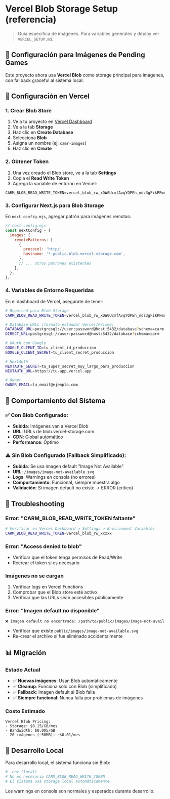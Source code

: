 # Vercel Blob Storage Setup (referencia)

> Guía específica de imágenes. Para variables generales y deploy ver `VERCEL_SETUP.md`.

## 📝 Configuración para Imágenes de Pending Games

Este proyecto ahora usa **Vercel Blob** como storage principal para imágenes, con fallback graceful al sistema local.

## 🚀 Configuración en Vercel

### 1. Crear Blob Store

1. Ve a tu proyecto en [Vercel Dashboard](https://vercel.com/dashboard)
2. Ve a la tab **Storage**
3. Haz clic en **Create Database**
4. Selecciona **Blob**
5. Asigna un nombre (ej: `camr-images`)
6. Haz clic en **Create**

### 2. Obtener Token

1. Una vez creado el Blob store, ve a la tab **Settings**
2. Copia el **Read Write Token**
3. Agrega la variable de entorno en Vercel:

```
CARM_BLOB_READ_WRITE_TOKEN=vercel_blob_rw_xDW0UcmfAvqYQPEh_ndz3gFikPFmqnZmRnsBsAW69ocRNGS
```

### 3. Configurar Next.js para Blob Storage

En `next.config.mjs`, agregar patrón para imágenes remotas:

```javascript
// next.config.mjs
const nextConfig = {
  images: {
    remotePatterns: [
      {
        protocol: 'https',
        hostname: '*.public.blob.vercel-storage.com',
      },
      // ... otros patrones existentes
    ],
  },
};
```

### 4. Variables de Entorno Requeridas

En el dashboard de Vercel, asegúrate de tener:

```bash
# Required para Blob Storage
CARM_BLOB_READ_WRITE_TOKEN=vercel_blob_rw_xDW0UcmfAvqYQPEh_ndz3gFikPFmqnZmRnsBsAW69ocRNGS

# Database URLs (formato estándar Vercel/Prisma)
DATABASE_URL=postgresql://user:password@host:5432/database?schema=carm
DIRECT_URL=postgresql://user:password@host:5432/database?schema=carm

# OAuth con Google
GOOGLE_CLIENT_ID=tu_client_id_produccion
GOOGLE_CLIENT_SECRET=tu_client_secret_produccion

# NextAuth
NEXTAUTH_SECRET=tu_super_secret_muy_largo_para_produccion
NEXTAUTH_URL=https://tu-app.vercel.app

# Owner
OWNER_EMAIL=tu_email@ejemplo.com
```

## 🔄 Comportamiento del Sistema

### ✅ Con Blob Configurado:
- **Subida**: Imágenes van a Vercel Blob
- **URL**: URLs de blob.vercel-storage.com
- **CDN**: Global automático
- **Performance**: Óptimo

### ⚠️ Sin Blob Configurado (Fallback Simplificado):
- **Subida**: Se usa imagen default "Image Not Available"
- **URL**: `/images/image-not-available.svg`
- **Logs**: Warnings en consola (no errores)
- **Comportamiento**: Funcional, siempre muestra algo
- **Validación**: Si imagen default no existe → ERROR (crítico)

## 🐛 Troubleshooting

### Error: "CARM_BLOB_READ_WRITE_TOKEN faltante"
```bash
# Verificar en Vercel Dashboard > Settings > Environment Variables
CARM_BLOB_READ_WRITE_TOKEN=vercel_blob_rw_xxxxx
```

### Error: "Access denied to blob"
- Verificar que el token tenga permisos de Read/Write
- Recrear el token si es necesario

### Imágenes no se cargan
1. Verificar logs en Vercel Functions
2. Comprobar que el Blob store esté activo
3. Verificar que las URLs sean accesibles públicamente

### Error: "Imagen default no disponible"
```bash
❌ Imagen default no encontrada: /path/to/public/images/image-not-available.svg
```
- Verificar que existe `public/images/image-not-available.svg`
- Re-crear el archivo si fue eliminado accidentalmente

## 📊 Migración

### Estado Actual
- ✅ **Nuevas imágenes**: Usan Blob automáticamente
- ✅ **Cleanup**: Funciona solo con Blob (simplificado)
- ✅ **Fallback**: Imagen default si Blob falla
- ✅ **Siempre funcional**: Nunca falla por problemas de imágenes

### Costo Estimado
```
Vercel Blob Pricing:
- Storage: $0.15/GB/mes
- Bandwidth: $0.005/GB
- 20 imágenes (~50MB): ~$0.01/mes
```

## 🔧 Desarrollo Local

Para desarrollo local, el sistema funciona sin Blob:

```bash
# .env (local)
# No es necesario CARM_BLOB_READ_WRITE_TOKEN
# El sistema usa storage local automáticamente
```

Los warnings en consola son normales y esperados durante desarrollo.
